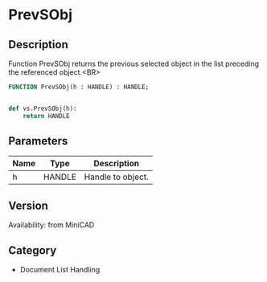 # PrevSObj

## Description
Function PrevSObj returns the previous selected object in the list preceding the referenced object.&lt;BR&gt;


```pascal
FUNCTION PrevSObj(h : HANDLE) : HANDLE;
```

```python

def vs.PrevSObj(h):
    return HANDLE
```

## Parameters
|Name|Type|Description|
|---|---|---|
|h|HANDLE|Handle to object.|

## Version
Availability: from MiniCAD
## Category
* Document List Handling

